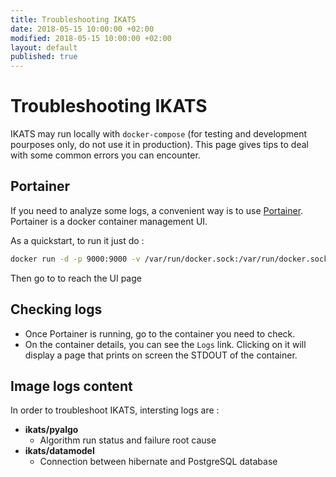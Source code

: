 ```yaml
---
title: Troubleshooting IKATS
date: 2018-05-15 10:00:00 +02:00
modified: 2018-05-15 10:00:00 +02:00
layout: default
published: true
---
```



Troubleshooting IKATS
=====================


IKATS may run locally with `docker-compose` (for testing and development pourposes only, do not use it in production).
This page gives tips to deal with some common errors you can encounter.


## Portainer

If you need to analyze some logs, a convenient way is to use [Portainer](https://portainer.io/).
Portainer is a docker container management UI.

As a quickstart, to run it just do :
```bash
docker run -d -p 9000:9000 -v /var/run/docker.sock:/var/run/docker.sock -v /opt/portainer:/data portainer/portainer
```
Then go to [](https://localhost:9000) to reach the UI page


## Checking logs

- Once Portainer is running, go to the container you need to check.
- On the container details, you can see the `Logs` link. Clicking on it will display a page that prints on screen the STDOUT of the container.


## Image logs content

In order to troubleshoot IKATS, intersting logs are :

- **ikats/pyalgo**
  - Algorithm run status and failure root cause
- **ikats/datamodel**
  - Connection between hibernate and PostgreSQL database
